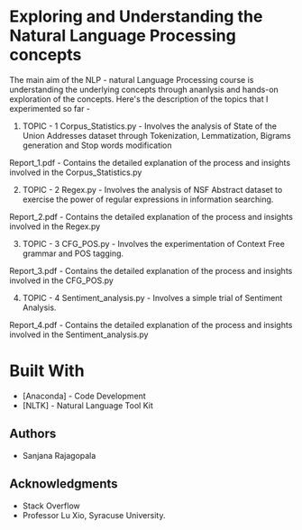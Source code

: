 # Exploring and Understanding the Natural Language Processing concepts

The main aim of the NLP - natural Language Processing course is understanding the underlying concepts through ananlysis and hands-on exploration  of the concepts. Here's the description of the topics that I experimented so far - 

1. TOPIC - 1
Corpus_Statistics.py - Involves the analysis of State of the Union Addresses dataset through Tokenization, Lemmatization, Bigrams generation and Stop words modification

Report_1.pdf - Contains the detailed explanation of the process and insights involved in the Corpus_Statistics.py

2. TOPIC - 2
Regex.py - Involves the analysis of NSF Abstract dataset to exercise the power of regular expressions in information searching.

Report_2.pdf - Contains the detailed explanation of the process and insights involved in the Regex.py

3. TOPIC - 3
CFG_POS.py - Involves the experimentation of Context Free grammar and POS tagging.

Report_3.pdf - Contains the detailed explanation of the process and insights involved in the CFG_POS.py

4. TOPIC - 4
Sentiment_analysis.py - Involves a simple trial of Sentiment Analysis. 

Report_4.pdf - Contains the detailed explanation of the process and insights involved in the Sentiment_analysis.py

# Built With

* [Anaconda] - Code Development
* [NLTK] - Natural Language Tool Kit 

## Authors

* Sanjana Rajagopala

## Acknowledgments

* Stack Overflow
* Professor Lu Xio, Syracuse University.
